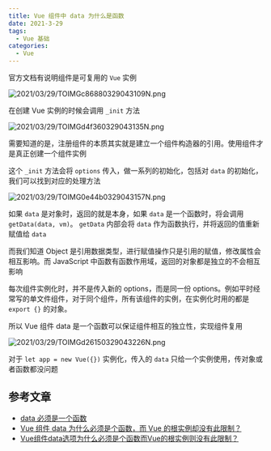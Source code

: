 ```yaml
---
title: Vue 组件中 data 为什么是函数
date: 2021-3-29
tags:
  - Vue 基础
categories:
  - Vue
---
```


官方文档有说明组件是可复用的 `Vue` 实例



![2021/03/29/TOIMGc86880329043109N.png](https://picturebed.tumiblog.top/2021/03/29/TOIMGc86880329043109N.png)



在创建 Vue 实例的时候会调用 `_init` 方法



![2021/03/29/TOIMGd4f360329043135N.png](https://picturebed.tumiblog.top/2021/03/29/TOIMGd4f360329043135N.png)



需要知道的是，注册组件的本质其实就是建立一个组件构造器的引用。使用组件才是真正创建一个组件实例





这个 `_init` 方法会将 `options` 传入，做一系列的初始化，包括对 `data` 的初始化，我们可以找到对应的处理方法



![2021/03/29/TOIMG0e44b0329043157N.png](https://picturebed.tumiblog.top/2021/03/29/TOIMG0e44b0329043157N.png)



如果 `data` 是对象时，返回的就是本身，如果 `data` 是一个函数时，将会调用 `getData(data, vm)`。 `getData` 内部会将 `data` 作为函数执行，并将返回的值重新赋值给 `data`



而我们知道 Object 是引用数据类型，进行赋值操作只是引用的赋值，修改属性会相互影响。而 JavaScript 中函数有函数作用域，返回的对象都是独立的不会相互影响



每次组件实例化时，并不是传入新的 options，而是同一份 options。例如平时经常写的单文件组件，对于同个组件，所有该组件的实例，在实例化时用的都是 `export {}` 的对象。



所以 Vue 组件 data 是一个函数可以保证组件相互的独立性，实现组件复用



![2021/03/29/TOIMGd26150329043226N.png](https://picturebed.tumiblog.top/2021/03/29/TOIMGd26150329043226N.png)



对于 `let app = new Vue({})` 实例化，传入的 `data` 只给一个实例使用，传对象或者函数都没问题



## 参考文章



- [data 必须是一个函数](https://cn.vuejs.org/v2/guide/components.html#data-必须是一个函数)
- [Vue 组件 data 为什么必须是个函数，而 Vue 的根实例却没有此限制？](https://www.zhihu.com/question/384454093)
- [Vue组件data选项为什么必须是个函数而Vue的根实例则没有此限制？](https://segmentfault.com/a/1190000021680253)